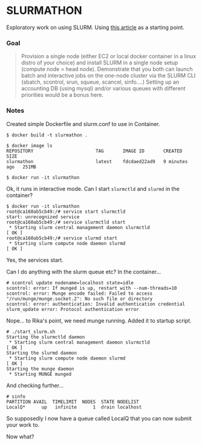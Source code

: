 # SLURMATHON

Exploratory work on using SLURM.  Using [this article](https://drtailor.medium.com/how-to-setup-slurm-on-ubuntu-20-04-for-single-node-work-scheduling-6cc909574365) as a starting point.  

### Goal

> Provision a single node (either EC2 or local docker container in a linux distro of your choice) and install SLURM in a single node setup (compute node = head node). Demonstrate that you both can launch batch and interactive jobs on the one-node cluster via the SLURM CLI (sbatch, scontrol, srun, squeue, scancel, sinfo....) Setting up an accounting DB (using mysql) and/or various queues with different priorities would be a bonus here.

### Notes

Created simple Dockerfile and slurm.conf to use in Container.

```
$ docker build -t slurmathon .

$ docker image ls
REPOSITORY                       TAG       IMAGE ID       CREATED         SIZE
slurmathon                       latest    fdcdaed22ad9   9 minutes ago   251MB

$ docker run -it slurmathon
```

Ok, it runs in interactive mode.  Can I start `slurmctld` and `slurmd` in the container?

```
$ docker run -it slurmathon
root@ca160ab5cb49:/# service start slurmctld
start: unrecognized service
root@ca160ab5cb49:/# service slurmctld start
 * Starting slurm central management daemon slurmctld                                                                                                                      [ OK ] 
root@ca160ab5cb49:/# service slurmd start
 * Starting slurm compute node daemon slurmd                                                                                                                               [ OK ] 
```

Yes, the services start. 

Can I do anything with the slurm queue etc?  In the container...

```
# scontrol update nodename=localhost state=idle
scontrol: error: If munged is up, restart with --num-threads=10
scontrol: error: Munge encode failed: Failed to access "/run/munge/munge.socket.2": No such file or directory
scontrol: error: authentication: Invalid authentication credential
slurm_update error: Protocol authentication error
```

Nope... to Rika's point, we need munge running.  Added it to startup script.

```
# ./start_slurm.sh 
Starting the slurmctld daemon
 * Starting slurm central management daemon slurmctld                                                                                                                      [ OK ] 
Starting the slurmd daemon
 * Starting slurm compute node daemon slurmd                                                                                                                               [ OK ] 
Starting the munge daemon
 * Starting MUNGE munged 
 ```
 
 And checking further...
 
 ```
 # sinfo
PARTITION AVAIL  TIMELIMIT  NODES  STATE NODELIST
LocalQ*      up   infinite      1  drain localhost
```

So supposedly I now have a queue called LocalQ that you can now submit your work to.

Now what?
